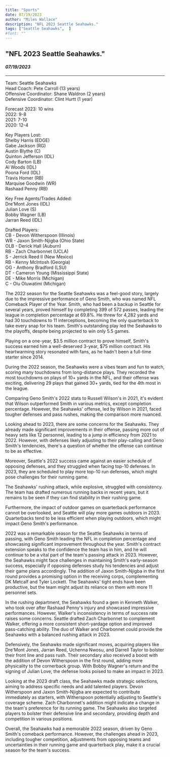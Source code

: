 ```yaml
---
title: "Sports"
date: 07/19/2023
author: "Miles Wallace"
description: "NFL 2023 Seattle Seahawks."
tags: ["Seattle Seahawks",  ]
#font: ""
---
```

## "NFL 2023 Seattle Seahawks."
#### _07/19/2023_ 
____
Team: Seattle Seahawks  
Head Coach: Pete Carroll (13 years)  
Offensive Coordinator: Shane Waldron (2 years)  
Defensive Coordinator: Clint Hurtt (1 year)  
  
Forecast 2023: 10 wins  
2022: 9-8  
2021: 7-10  
2020: 12-4  
  
Key Players Lost:  
Shelby Harris (EDGE)  
Gabe Jackson (RG)  
Austin Blythe (C)  
Quinton Jefferson (IDL)  
Cody Barton (LB)  
Al Woods (IDL)  
Poona Ford (IDL)  
Travis Homer (RB)  
Marquise Goodwin (WR)  
Rashaad Penny (RB)  
  
Key Free Agents/Trades Added:  
Dre'Mont Jones (IDL)  
Julian Love (S)  
Bobby Wagner (LB)  
Jarran Reed (IDL)  
  
Drafted Players:   
CB - Devon Witherspoon (Illinois)  
WR - Jaxon Smith-Njigba (Ohio State)  
OLB - Derick Hall (Auburn)  
RB - Zach Charbonnet (UCLA)  
S - Jerrick Reed II (New Mexico)  
RB - Kenny McIntosh (Georgia)  
OG - Anthony Bradford (LSU)  
DT - Cameron Young (Mississippi State)  
DE - Mike Morris (Michigan)  
C - Olu Oluwatimi (Michigan)  
  
The 2022 season for the Seattle Seahawks was a feel-good story, largely due to the impressive performance of Geno Smith, who was named NFL Comeback Player of the Year. Smith, who had been a backup in Seattle for several years, proved himself by completing 399 of 572 passes, leading the league in completion percentage at 69.8%. He threw for 4,282 yards and had 30 touchdowns to 11 interceptions, becoming the only quarterback to take every snap for his team. Smith's outstanding play led the Seahawks to the playoffs, despite being projected to win only 5.5 games.

Playing on a one-year, $3.5 million contract to prove himself, Smith's success earned him a well-deserved 3-year, $75 million contract. His heartwarming story resonated with fans, as he hadn't been a full-time starter since 2014.

During the 2022 season, the Seahawks were a vibes team and fun to watch, scoring many touchdowns from long-distance plays. They recorded the most touchdowns on plays of 10+ yards in the NFL, and their offense was exciting, delivering 29 plays that gained 30+ yards, tied for the 4th most in the league.

Comparing Geno Smith's 2022 stats to Russell Wilson's in 2021, it's evident that Wilson outperformed Smith in various metrics, except completion percentage. However, the Seahawks' offense, led by Wilson in 2021, faced tougher defenses and pass rushes, making the comparison more nuanced.

Looking ahead to 2023, there are some concerns for the Seahawks. They already made significant improvements in their offense, passing more out of heavy sets like 12 personnel, leading to a jump in efficiency from 2021 to 2022. However, with defenses likely adjusting to their play-calling and Geno Smith's tendencies, there's a question of whether the offense can continue to be as effective.

Moreover, Seattle's 2022 success came against an easier schedule of opposing defenses, and they struggled when facing top-10 defenses. In 2023, they are scheduled to play more top-10 run defenses, which might pose challenges for their running game.

The Seahawks' rushing attack, while explosive, struggled with consistency. The team has drafted numerous running backs in recent years, but it remains to be seen if they can find stability in their rushing game.

Furthermore, the impact of outdoor games on quarterback performance cannot be overlooked, and Seattle will play more games outdoors in 2023. Quarterbacks tend to be less efficient when playing outdoors, which might impact Geno Smith's performance.

2022 was a remarkable season for the Seattle Seahawks in terms of passing, with Geno Smith leading the NFL in completion percentage and showcasing significant improvement throughout the year. Smith's contract extension speaks to the confidence the team has in him, and he will continue to be a vital part of the team's passing attack in 2023. However, the Seahawks might face challenges in maintaining Smith's early-season success, especially if opposing defenses study his tendencies and adjust their game plans accordingly. The addition of Jaxon Smith-Njigba in the first round provides a promising option in the receiving corps, complementing DK Metcalf and Tyler Lockett. The Seahawks' tight ends have been productive, but the team might adjust its reliance on them with more 11 personnel sets.

In the rushing department, the Seahawks found a gem in Kenneth Walker, who took over after Rashaad Penny's injury and showcased impressive performances. However, Walker's inconsistency in terms of success rate raises some concerns. Seattle drafted Zach Charbonnet to complement Walker, offering a more consistent short-yardage option and improved pass-catching ability. The duo of Walker and Charbonnet could provide the Seahawks with a balanced rushing attack in 2023.

Defensively, the Seahawks made significant moves, acquiring players like Dre'Mont Jones, Jarran Reed, Uchenna Nwosu, and Darrell Taylor to bolster their front line and pass rush. Their secondary also received a boost with the addition of Devon Witherspoon in the first round, adding more physicality to the cornerback group. With Bobby Wagner's return and the signing of Julian Love, the defense looks poised to make an impact in 2023.

Looking at the 2023 draft class, the Seahawks made strategic selections, aiming to address specific needs and add talented players. Devon Witherspoon and Jaxon Smith-Njigba are expected to contribute immediately as starters, with Witherspoon potentially adjusting to Seattle's coverage scheme. Zach Charbonnet's addition might indicate a change in the team's preference for its running game. The Seahawks also targeted players to bolster their defensive line and secondary, providing depth and competition in various positions.

Overall, the Seahawks had a memorable 2022 season, driven by Geno Smith's comeback performance. However, the challenges ahead in 2023, including tougher competition, adjustments from opposing teams and uncertainties in their running game and quarterback play, make it a crucial season for the team's success.  